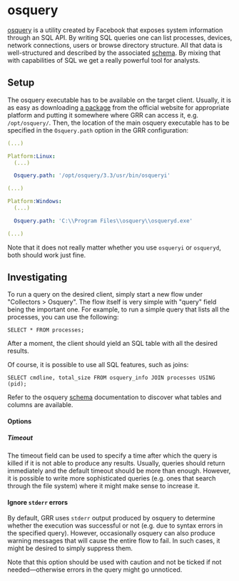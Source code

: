 osquery
=======

[osquery](https://osquery.io/) is a utility created by Facebook that exposes system information through an SQL API. By writing SQL queries one can list processes, devices, network connections, users or browse directory structure. All that data is well-structured and described by the associated [schema](https://osquery.io/schema/). By mixing that with capabilities of SQL we get a really powerful tool for analysts.

Setup
-----

The osquery executable has to be available on the target client. Usually, it is as easy as downloading [a package](https://osquery.io/downloads/official/) from the official website for appropriate platform and putting it somewhere where GRR can access it, e.g. `/opt/osquery/`. Then, the location of the main osquery executable has to be specified in the `Osquery.path` option in the GRR configuration:

```yaml
(...)

Platform:Linux:
  (...)

  Osquery.path: '/opt/osquery/3.3/usr/bin/osqueryi'

(...)

Platform:Windows:
  (...)

  Osquery.path: 'C:\\Program Files\\osquery\\osqueryd.exe'

(...)
```

Note that it does not really matter whether you use `osqueryi` or `osqueryd`, both should work just fine.

Investigating
-------------

To run a query on the desired client, simply start a new flow under "Collectors > Osquery". The flow itself is very simple with "query" field being the important one. For example, to run a simple query that lists all the processes, you can use the following:

```
SELECT * FROM processes;
```

After a moment, the client should yield an SQL table with all the desired results.

Of course, it is possible to use all SQL features, such as joins:

```
SELECT cmdline, total_size FROM osquery_info JOIN processes USING (pid);
```

Refer to the osquery [schema](https://osquery.io/schema/) documentation to discover what tables and columns are available.

#### Options

##### Timeout

The timeout field can be used to specify a time after which the query is killed if it is not able to produce any results. Usually, queries should return immediately and the default timeout should be more than enough. However, it is possible to write more sophisticated queries (e.g. ones that search through the file system) where it might make sense to increase it.

#### Ignore `stderr` errors

By default, GRR uses `stderr` output produced by osquery to determine whether the execution was successful or not (e.g. due to syntax errors in the specified query). However, occasionally osquery can also produce warning messages that will cause the entire flow to fail. In such cases, it might be desired to simply suppress them.

Note that this option should be used with caution and not be ticked if not needed—otherwise errors in the query might go unnoticed.
